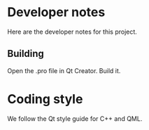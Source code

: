 # Developer notes

Here are the developer notes for this project.

## Building

Open the .pro file in Qt Creator. Build it.

# Coding style

We follow the Qt style guide for C++ and QML.

